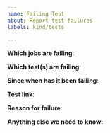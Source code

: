 ```yaml
---
name: Failing Test
about: Report test failures
labels: kind/tests

---
```


<!-- Please only use this template for submitting reports about failing tests -->

**Which jobs are failing**:

**Which test(s) are failing**:

**Since when has it been failing**:

**Test link**:

**Reason for failure**:

**Anything else we need to know**: